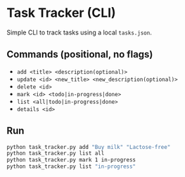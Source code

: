 # Task Tracker (CLI)

Simple CLI to track tasks using a local `tasks.json`.

## Commands (positional, no flags)
- `add <title> <description(optional)>`
- `update <id> <new_title> <new_description(optional)>`
- `delete <id>`
- `mark <id> <todo|in-progress|done>`
- `list <all|todo|in-progress|done>`
- `details <id>`

## Run
```bash
python task_tracker.py add "Buy milk" "Lactose-free"
python task_tracker.py list all
python task_tracker.py mark 1 in-progress
python task_tracker.py list "in-progress"
